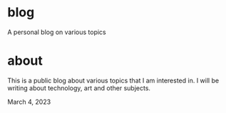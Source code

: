 # blog
A personal blog on various topics

# about
This is a public blog about various topics that I am interested in. I will be writing about technology, art and other subjects.

March 4, 2023
